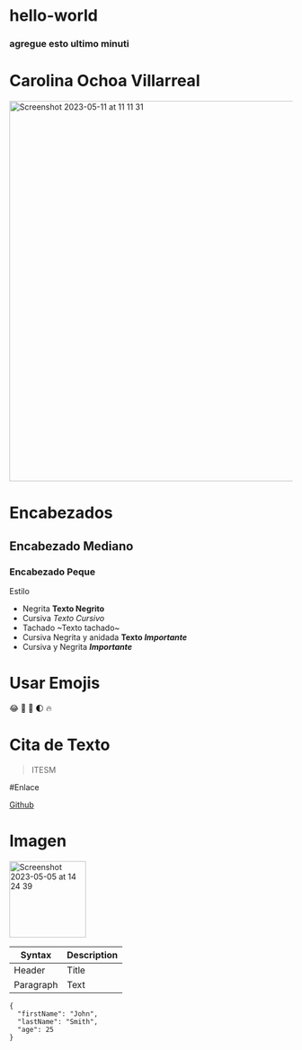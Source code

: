 # hello-world
### agregue esto ultimo minuti 
# Carolina Ochoa Villarreal 
<img width="677" alt="Screenshot 2023-05-11 at 11 11 31" src="https://github.com/A01178118/hello-world/assets/110852019/6e5a0e85-cc29-4813-af2f-97c9e0600e1d"> 

# Encabezados 
## Encabezado Mediano 
### Encabezado Peque 

Estilo
- Negrita **Texto Negrito** 
- Cursiva *Texto Cursivo*
- Tachado ~Texto tachado~ 
- Cursiva Negrita y anidada **Texto _Importante_** 
- Cursiva y Negrita ***Importante*** 

# Usar Emojis 
😂
🍎
🥈
🌓
🔥

# Cita de Texto

> ITESM

#Enlace 

[Github](https://github.com) 

# Imagen

<img width="136" alt="Screenshot 2023-05-05 at 14 24 39" src="https://github.com/A01178118/hello-world/assets/110852019/8a661c25-b971-45d6-b4e0-85480660bde2">


 Syntax | Description |
| ----------- | ----------- |
| Header | Title |
| Paragraph | Text |

```
{
  "firstName": "John",
  "lastName": "Smith",
  "age": 25
}
``` 



